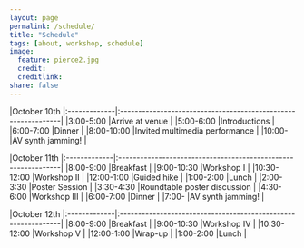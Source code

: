 ```yaml
---
layout: page
permalink: /schedule/
title: "Schedule"
tags: [about, workshop, schedule]
image:
  feature: pierce2.jpg
  credit: 
  creditlink: 
share: false
---
```


|October 10th
|:-------------|:--------------------------------------------------------------|
|3:00-5:00     |Arrive at venue                                                |
|5:00-6:00     |Introductions                                                  |
|6:00-7:00     |Dinner                                                         | 
|8:00-10:00    |Invited multimedia performance                                 |
|10:00-        |AV synth jamming!                                              |

|October 11th
|:-------------|:--------------------------------------------------------------|
|8:00-9:00     |Breakfast                                                      |
|9:00-10:30    |Workshop I                                                     |
|10:30-12:00   |Workshop II                                                    |
|12:00-1:00    |Guided hike                                                    |
|1:00-2:00     |Lunch                                                          |
|2:00-3:30     |Poster Session                                                 |
|3:30-4:30     |Roundtable poster discussion                                   |
|4:30-6:00     |Workshop III                                                   |
|6:00-7:00     |Dinner                                                         |
|7:00-         |AV synth jamming!                                              |


|October 12th
|:-------------|:--------------------------------------------------------------|
|8:00-9:00     |Breakfast                                                      | 
|9:00-10:30    |Workshop IV                                                    |
|10:30-12:00   |Workshop V                                                     |
|12:00-1:00    |Wrap-up                                                        |
|1:00-2:00     |Lunch                                                          |

